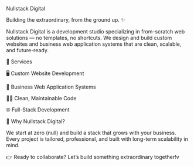 Nullstack Digital

Building the extraordinary, from the ground up. ✨

Nullstack Digital is a development studio specializing in from-scratch web solutions — no templates, no shortcuts. We design and build custom websites and business web application systems that are clean, scalable, and future-ready.

🔧 Services

🖥️ Custom Website Development

🏢 Business Web Application Systems

🧑‍💻 Clean, Maintainable Code

🌐 Full-Stack Development

🌟 Why Nullstack Digital?

We start at zero (null) and build a stack that grows with your business. Every project is tailored, professional, and built with long-term scalability in mind.

👉 Ready to collaborate? Let’s build something extraordinary together!v